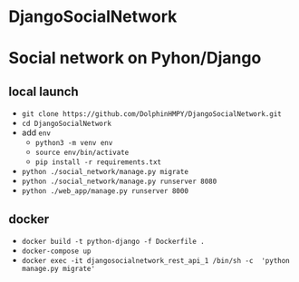 # DjangoSocialNetwork
Social network on Pyhon/Django 
==============================

local launch
------------

* `git clone https://github.com/DolphinHMPY/DjangoSocialNetwork.git`
* `cd DjangoSocialNetwork`
* add `env`
    * `python3 -m venv env`
    * `source env/bin/activate`
    * `pip install -r requirements.txt`
* `python ./social_network/manage.py migrate`
* `python ./social_network/manage.py runserver 8080`
* `python ./web_app/manage.py runserver 8000`

docker
------

* `docker build -t python-django -f Dockerfile .`
* `docker-compose up`
* `docker exec -it djangosocialnetwork_rest_api_1 /bin/sh -с  'python manage.py migrate'`